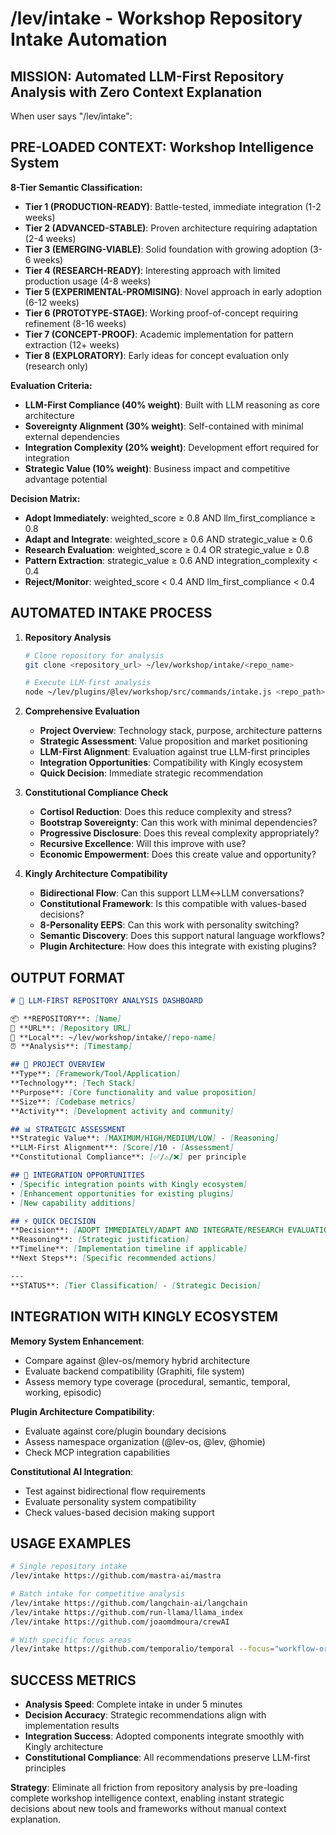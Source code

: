 # /lev/intake - Workshop Repository Intake Automation

## MISSION: Automated LLM-First Repository Analysis with Zero Context Explanation

When user says "/lev/intake":

## PRE-LOADED CONTEXT: Workshop Intelligence System

**8-Tier Semantic Classification:**
- **Tier 1 (PRODUCTION-READY)**: Battle-tested, immediate integration (1-2 weeks)
- **Tier 2 (ADVANCED-STABLE)**: Proven architecture requiring adaptation (2-4 weeks)  
- **Tier 3 (EMERGING-VIABLE)**: Solid foundation with growing adoption (3-6 weeks)
- **Tier 4 (RESEARCH-READY)**: Interesting approach with limited production usage (4-8 weeks)
- **Tier 5 (EXPERIMENTAL-PROMISING)**: Novel approach in early adoption (6-12 weeks)
- **Tier 6 (PROTOTYPE-STAGE)**: Working proof-of-concept requiring refinement (8-16 weeks)
- **Tier 7 (CONCEPT-PROOF)**: Academic implementation for pattern extraction (12+ weeks)
- **Tier 8 (EXPLORATORY)**: Early ideas for concept evaluation only (research only)

**Evaluation Criteria:**
- **LLM-First Compliance (40% weight)**: Built with LLM reasoning as core architecture
- **Sovereignty Alignment (30% weight)**: Self-contained with minimal external dependencies
- **Integration Complexity (20% weight)**: Development effort required for integration
- **Strategic Value (10% weight)**: Business impact and competitive advantage potential

**Decision Matrix:**
- **Adopt Immediately**: weighted_score ≥ 0.8 AND llm_first_compliance ≥ 0.8
- **Adapt and Integrate**: weighted_score ≥ 0.6 AND strategic_value ≥ 0.6
- **Research Evaluation**: weighted_score ≥ 0.4 OR strategic_value ≥ 0.8
- **Pattern Extraction**: strategic_value ≥ 0.6 AND integration_complexity < 0.4
- **Reject/Monitor**: weighted_score < 0.4 AND llm_first_compliance < 0.4

## AUTOMATED INTAKE PROCESS

1. **Repository Analysis**
   ```bash
   # Clone repository for analysis
   git clone <repository_url> ~/lev/workshop/intake/<repo_name>
   
   # Execute LLM-first analysis
   node ~/lev/plugins/@lev/workshop/src/commands/intake.js <repo_path>
   ```

2. **Comprehensive Evaluation**
   - **Project Overview**: Technology stack, purpose, architecture patterns
   - **Strategic Assessment**: Value proposition and market positioning
   - **LLM-First Alignment**: Evaluation against true LLM-first principles
   - **Integration Opportunities**: Compatibility with Kingly ecosystem
   - **Quick Decision**: Immediate strategic recommendation

3. **Constitutional Compliance Check**
   - **Cortisol Reduction**: Does this reduce complexity and stress?
   - **Bootstrap Sovereignty**: Can this work with minimal dependencies?
   - **Progressive Disclosure**: Does this reveal complexity appropriately?
   - **Recursive Excellence**: Will this improve with use?
   - **Economic Empowerment**: Does this create value and opportunity?

4. **Kingly Architecture Compatibility**
   - **Bidirectional Flow**: Can this support LLM↔LLM conversations?
   - **Constitutional Framework**: Is this compatible with values-based decisions?
   - **8-Personality EEPS**: Can this work with personality switching?
   - **Semantic Discovery**: Does this support natural language workflows?
   - **Plugin Architecture**: How does this integrate with existing plugins?

## OUTPUT FORMAT

```markdown
# 🧠 LLM-FIRST REPOSITORY ANALYSIS DASHBOARD

📦 **REPOSITORY**: [Name]  
🔗 **URL**: [Repository URL]  
📁 **Local**: ~/lev/workshop/intake/[repo-name]  
⏰ **Analysis**: [Timestamp]

## 🎯 PROJECT OVERVIEW
**Type**: [Framework/Tool/Application]
**Technology**: [Tech Stack]
**Purpose**: [Core functionality and value proposition]
**Size**: [Codebase metrics]
**Activity**: [Development activity and community]

## 📊 STRATEGIC ASSESSMENT
**Strategic Value**: [MAXIMUM/HIGH/MEDIUM/LOW] - [Reasoning]
**LLM-First Alignment**: [Score]/10 - [Assessment]
**Constitutional Compliance**: [✅/⚠️/❌] per principle

## 🔗 INTEGRATION OPPORTUNITIES
• [Specific integration points with Kingly ecosystem]
• [Enhancement opportunities for existing plugins]
• [New capability additions]

## ⚡ QUICK DECISION
**Decision**: [ADOPT IMMEDIATELY/ADAPT AND INTEGRATE/RESEARCH EVALUATION/PATTERN EXTRACTION/REJECT]
**Reasoning**: [Strategic justification]
**Timeline**: [Implementation timeline if applicable]
**Next Steps**: [Specific recommended actions]

---
**STATUS**: [Tier Classification] - [Strategic Decision]
```

## INTEGRATION WITH KINGLY ECOSYSTEM

**Memory System Enhancement**:
- Compare against @lev-os/memory hybrid architecture
- Evaluate backend compatibility (Graphiti, file system)
- Assess memory type coverage (procedural, semantic, temporal, working, episodic)

**Plugin Architecture Compatibility**:
- Evaluate against core/plugin boundary decisions
- Assess namespace organization (@lev-os, @lev, @homie)
- Check MCP integration capabilities

**Constitutional AI Integration**:
- Test against bidirectional flow requirements
- Evaluate personality system compatibility
- Check values-based decision making support

## USAGE EXAMPLES

```bash
# Single repository intake
/lev/intake https://github.com/mastra-ai/mastra

# Batch intake for competitive analysis
/lev/intake https://github.com/langchain-ai/langchain
/lev/intake https://github.com/run-llama/llama_index  
/lev/intake https://github.com/joaomdmoura/crewAI

# With specific focus areas
/lev/intake https://github.com/temporalio/temporal --focus="workflow-orchestration"
```

## SUCCESS METRICS

- **Analysis Speed**: Complete intake in under 5 minutes
- **Decision Accuracy**: Strategic recommendations align with implementation results
- **Integration Success**: Adopted components integrate smoothly with Kingly architecture
- **Constitutional Compliance**: All recommendations preserve LLM-first principles

**Strategy**: Eliminate all friction from repository analysis by pre-loading complete workshop intelligence context, enabling instant strategic decisions about new tools and frameworks without manual context explanation.